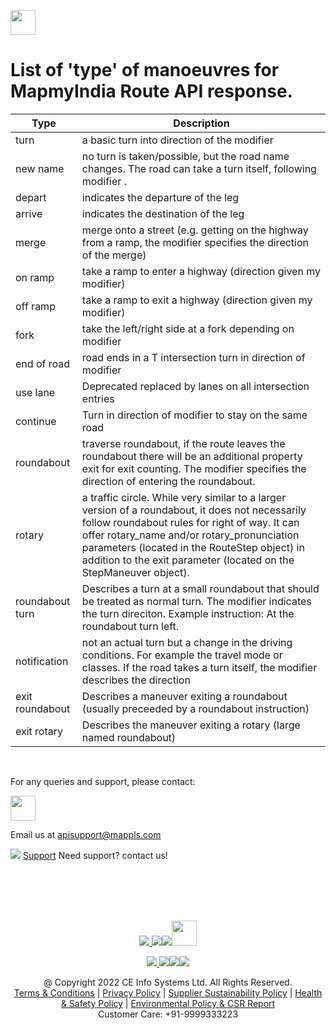 [<img src="https://about.mappls.com/api/img/mapmyindia-api.png" height="40"/> </p>](https://about.mappls.com/api/)

# List of 'type' of manoeuvres for MapmyIndia Route API response.

| Type	| Description | 
| ---- | ---- | 
| turn	| a basic turn into direction of the  modifier | 
| new name	| no turn is taken/possible, but the road name changes. The road can take a turn itself, following modifier . | 
| depart	| indicates the departure of the leg | 
| arrive	| indicates the destination of the leg | 
| merge	| merge onto a street (e.g. getting on the highway from a ramp, the  modifier specifies the direction of the merge) | 
| on ramp	| take a ramp to enter a highway (direction given my  modifier) | 
| off ramp	| take a ramp to exit a highway (direction given my  modifier) | 
| fork	| take the left/right side at a fork depending on  modifier | 
| end of road	| road ends in a T intersection turn in direction of  modifier | 
| use lane	| Deprecated replaced by lanes on all intersection entries | 
| continue	| Turn in direction of  modifier to stay on the same road | 
| roundabout	| traverse roundabout, if the route leaves the roundabout there will be an additional property  exit for exit counting. The modifier specifies the direction of entering the roundabout. | 
| rotary	| a traffic circle. While very similar to a larger version of a roundabout, it does not necessarily follow roundabout rules for right of way. It can offer rotary_name and/or rotary_pronunciation parameters (located in the RouteStep object) in addition to the exit parameter (located on the StepManeuver object). | 
| roundabout turn	| Describes a turn at a small roundabout that should be treated as normal turn. The modifier indicates the turn direciton. Example instruction:  At the roundabout turn left. | 
| notification	| not an actual turn but a change in the driving conditions. For example the travel mode or classes. If the road takes a turn itself, the  modifier describes the direction | 
| exit roundabout	| Describes a maneuver exiting a roundabout (usually preceeded by a  roundabout instruction) | 
| exit rotary	| Describes the maneuver exiting a rotary (large named roundabout) |

<br>

For any queries and support, please contact: 

[<img src="https://about.mappls.com/images/mappls-logo.svg" height="40"/> </p>](https://about.mappls.com/api/)
Email us at [apisupport@mappls.com](mailto:apisupport@mappls.com)


![](https://www.mapmyindia.com/api/img/icons/support.png)
[Support](https://about.mappls.com/contact/)
Need support? contact us!

<br></br>
<br></br>

[<p align="center"> <img src="https://www.mapmyindia.com/api/img/icons/stack-overflow.png"/> ](https://stackoverflow.com/questions/tagged/mappls-api)[![](https://www.mapmyindia.com/api/img/icons/blog.png)](https://about.mappls.com/blog/)[![](https://www.mapmyindia.com/api/img/icons/gethub.png)](https://github.com/Mappls-api)[<img src="https://mmi-api-team.s3.ap-south-1.amazonaws.com/API-Team/npm-logo.one-third%5B1%5D.png" height="40"/> </p>](https://www.npmjs.com/org/mapmyindia) 



[<p align="center"> <img src="https://www.mapmyindia.com/june-newsletter/icon4.png"/> ](https://www.facebook.com/Mapplsofficial)[![](https://www.mapmyindia.com/june-newsletter/icon2.png)](https://twitter.com/mappls)[![](https://www.mapmyindia.com/newsletter/2017/aug/llinkedin.png)](https://www.linkedin.com/company/mappls/)[![](https://www.mapmyindia.com/june-newsletter/icon3.png)](https://www.youtube.com/channel/UCAWvWsh-dZLLeUU7_J9HiOA)




<div align="center">@ Copyright 2022 CE Info Systems Ltd. All Rights Reserved.</div>

<div align="center"> <a href="https://about.mappls.com/api/terms-&-conditions">Terms & Conditions</a> | <a href="https://about.mappls.com/about/privacy-policy">Privacy Policy</a> | <a href="https://about.mappls.com/pdf/mapmyIndia-sustainability-policy-healt-labour-rules-supplir-sustainability.pdf">Supplier Sustainability Policy</a> | <a href="https://about.mappls.com/pdf/Health-Safety-Management.pdf">Health & Safety Policy</a> | <a href="https://about.mappls.com/pdf/Environment-Sustainability-Policy-CSR-Report.pdf">Environmental Policy & CSR Report</a>

<div align="center">Customer Care: +91-9999333223</div>